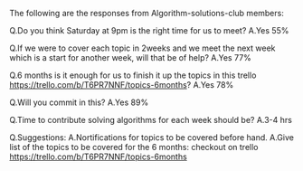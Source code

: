 The following are the responses from Algorithm-solutions-club members:


Q.Do you think Saturday at 9pm is the right time for us to meet? 
A.Yes 55%

Q.If we were to cover each topic in 2weeks and we meet the next week which is a start for another week, will that be of help?
A.Yes 77%

Q.6 months is it enough for us to finish it up the topics in this trello https://trello.com/b/T6PR7NNF/topics-6months? 
A.Yes 78%


Q.Will you commit in this?
A.Yes 89%


Q.Time to contribute solving algorithms for each week should be?
A.3-4 hrs

Q.Suggestions:
A.Nortifications for topics to be covered before hand.
A.Give list of the topics to be covered for the 6 months: checkout on trello https://trello.com/b/T6PR7NNF/topics-6months
